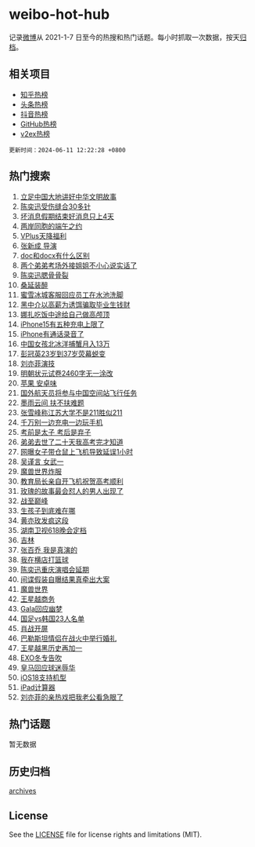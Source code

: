 # weibo-hot-hub

记录[微博](https://www.weibo.com)从 2021-1-7 日至今的热搜和热门话题。每小时抓取一次数据，按天[归档](archives)。

## 相关项目

- [知乎热榜](https://github.com/snaildev/zhihu-hot-hub)
- [头条热榜](https://github.com/snaildev/toutiao-hot-hub)
- [抖音热榜](https://github.com/snaildev/douyin-hot-hub)
- [GitHub热榜](https://github.com/snaildev/github-hot-hub)
- [v2ex热榜](https://github.com/snaildev/v2ex-hot-hub)


`更新时间：2024-06-11 12:22:28 +0800`

## 热门搜索

1. [立足中国大地讲好中华文明故事](https://m.weibo.cn/search?containerid=100103type%3D1%26t%3D10%26q%3D%23%E7%AB%8B%E8%B6%B3%E4%B8%AD%E5%9B%BD%E5%A4%A7%E5%9C%B0%E8%AE%B2%E5%A5%BD%E4%B8%AD%E5%8D%8E%E6%96%87%E6%98%8E%E6%95%85%E4%BA%8B%23&stream_entry_id=51&isnewpage=1&extparam=seat%3D1%26filter_type%3Drealtimehot%26cate%3D10103%26q%3D%2523%25E7%25AB%258B%25E8%25B6%25B3%25E4%25B8%25AD%25E5%259B%25BD%25E5%25A4%25A7%25E5%259C%25B0%25E8%25AE%25B2%25E5%25A5%25BD%25E4%25B8%25AD%25E5%258D%258E%25E6%2596%2587%25E6%2598%258E%25E6%2595%2585%25E4%25BA%258B%2523%26pos%3D0%26dgr%3D0%26stream_entry_id%3D51%26c_type%3D51%26display_time%3D1718079747%26pre_seqid%3D17180797471780740633)
1. [陈奕迅受伤缝合30多针](https://m.weibo.cn/search?containerid=100103type%3D1%26t%3D10%26q%3D%E9%99%88%E5%A5%95%E8%BF%85%E5%8F%97%E4%BC%A4%E7%BC%9D%E5%90%8830%E5%A4%9A%E9%92%88&stream_entry_id=31&isnewpage=1&extparam=seat%3D1%26flag%3D1%26filter_type%3Drealtimehot%26realpos%3D1%26lcate%3D5001%26c_type%3D31%26cate%3D5001%26q%3D%25E9%2599%2588%25E5%25A5%2595%25E8%25BF%2585%25E5%258F%2597%25E4%25BC%25A4%25E7%25BC%259D%25E5%2590%258830%25E5%25A4%259A%25E9%2592%2588%26pos%3D0%26band_rank%3D1%26stream_entry_id%3D31%26dgr%3D0%26display_time%3D1718079747%26pre_seqid%3D17180797471780740633)
1. [坏消息假期结束好消息只上4天](https://m.weibo.cn/search?containerid=100103type%3D1%26t%3D10%26q%3D%23%E5%9D%8F%E6%B6%88%E6%81%AF%E5%81%87%E6%9C%9F%E7%BB%93%E6%9D%9F%E5%A5%BD%E6%B6%88%E6%81%AF%E5%8F%AA%E4%B8%8A4%E5%A4%A9%23&stream_entry_id=31&isnewpage=1&extparam=seat%3D1%26flag%3D0%26filter_type%3Drealtimehot%26realpos%3D2%26lcate%3D5001%26c_type%3D31%26cate%3D5001%26q%3D%2523%25E5%259D%258F%25E6%25B6%2588%25E6%2581%25AF%25E5%2581%2587%25E6%259C%259F%25E7%25BB%2593%25E6%259D%259F%25E5%25A5%25BD%25E6%25B6%2588%25E6%2581%25AF%25E5%258F%25AA%25E4%25B8%258A4%25E5%25A4%25A9%2523%26pos%3D1%26band_rank%3D2%26stream_entry_id%3D31%26dgr%3D0%26display_time%3D1718079747%26pre_seqid%3D17180797471780740633)
1. [两岸同胞的端午之约](https://m.weibo.cn/search?containerid=100103type%3D1%26t%3D10%26q%3D%23%E4%B8%A4%E5%B2%B8%E5%90%8C%E8%83%9E%E7%9A%84%E7%AB%AF%E5%8D%88%E4%B9%8B%E7%BA%A6%23&stream_entry_id=31&isnewpage=1&extparam=seat%3D1%26flag%3D32768%26filter_type%3Drealtimehot%26realpos%3D3%26lcate%3D5001%26c_type%3D31%26cate%3D5001%26q%3D%2523%25E4%25B8%25A4%25E5%25B2%25B8%25E5%2590%258C%25E8%2583%259E%25E7%259A%2584%25E7%25AB%25AF%25E5%258D%2588%25E4%25B9%258B%25E7%25BA%25A6%2523%26pos%3D2%26band_rank%3D3%26stream_entry_id%3D31%26dgr%3D0%26display_time%3D1718079747%26pre_seqid%3D17180797471780740633)
1. [VPlus天降福利](https://m.weibo.cn/search?containerid=100103type%3D1%26t%3D10%26q%3D%23VPlus%E5%A4%A9%E9%99%8D%E7%A6%8F%E5%88%A9%23&stream_entry_id=31&isnewpage=1&extparam=seat%3D1%26filter_type%3Drealtimehot%26adid%3D241062%26lcate%3D5001%26is_ad_pos%3D1%26c_type%3D31%26cate%3D5001%26q%3D%2523VPlus%25E5%25A4%25A9%25E9%2599%258D%25E7%25A6%258F%25E5%2588%25A9%2523%26pos%3D3%26band_rank%3D4%26stream_entry_id%3D31%26dgr%3D0%26display_time%3D1718079747%26pre_seqid%3D17180797471780740633)
1. [张新成 导演](https://m.weibo.cn/search?containerid=100103type%3D1%26t%3D10%26q%3D%E5%BC%A0%E6%96%B0%E6%88%90+%E5%AF%BC%E6%BC%94&stream_entry_id=31&isnewpage=1&extparam=seat%3D1%26flag%3D1%26filter_type%3Drealtimehot%26realpos%3D4%26lcate%3D5001%26c_type%3D31%26cate%3D5001%26q%3D%25E5%25BC%25A0%25E6%2596%25B0%25E6%2588%2590%2520%25E5%25AF%25BC%25E6%25BC%2594%26pos%3D4%26band_rank%3D4%26stream_entry_id%3D31%26dgr%3D0%26display_time%3D1718079747%26pre_seqid%3D17180797471780740633)
1. [doc和docx有什么区别](https://m.weibo.cn/search?containerid=100103type%3D1%26t%3D10%26q%3Ddoc%E5%92%8Cdocx%E6%9C%89%E4%BB%80%E4%B9%88%E5%8C%BA%E5%88%AB&stream_entry_id=31&isnewpage=1&extparam=seat%3D1%26flag%3D2%26filter_type%3Drealtimehot%26realpos%3D5%26lcate%3D5001%26c_type%3D31%26cate%3D5001%26q%3Ddoc%25E5%2592%258Cdocx%25E6%259C%2589%25E4%25BB%2580%25E4%25B9%2588%25E5%258C%25BA%25E5%2588%25AB%26pos%3D5%26band_rank%3D5%26stream_entry_id%3D31%26dgr%3D0%26display_time%3D1718079747%26pre_seqid%3D17180797471780740633)
1. [两个弟弟考场外接姐姐不小心说实话了](https://m.weibo.cn/search?containerid=100103type%3D1%26t%3D10%26q%3D%23%E4%B8%A4%E4%B8%AA%E5%BC%9F%E5%BC%9F%E8%80%83%E5%9C%BA%E5%A4%96%E6%8E%A5%E5%A7%90%E5%A7%90%E4%B8%8D%E5%B0%8F%E5%BF%83%E8%AF%B4%E5%AE%9E%E8%AF%9D%E4%BA%86%23&stream_entry_id=31&isnewpage=1&extparam=seat%3D1%26flag%3D32768%26filter_type%3Drealtimehot%26realpos%3D6%26lcate%3D5001%26c_type%3D31%26cate%3D5001%26q%3D%2523%25E4%25B8%25A4%25E4%25B8%25AA%25E5%25BC%259F%25E5%25BC%259F%25E8%2580%2583%25E5%259C%25BA%25E5%25A4%2596%25E6%258E%25A5%25E5%25A7%2590%25E5%25A7%2590%25E4%25B8%258D%25E5%25B0%258F%25E5%25BF%2583%25E8%25AF%25B4%25E5%25AE%259E%25E8%25AF%259D%25E4%25BA%2586%2523%26pos%3D6%26band_rank%3D6%26stream_entry_id%3D31%26dgr%3D0%26display_time%3D1718079747%26pre_seqid%3D17180797471780740633)
1. [陈奕迅腮骨骨裂](https://m.weibo.cn/search?containerid=100103type%3D1%26t%3D10%26q%3D%23%E9%99%88%E5%A5%95%E8%BF%85%E8%85%AE%E9%AA%A8%E9%AA%A8%E8%A3%82%23&stream_entry_id=31&isnewpage=1&extparam=seat%3D1%26flag%3D1%26filter_type%3Drealtimehot%26realpos%3D7%26lcate%3D5001%26c_type%3D31%26cate%3D5001%26q%3D%2523%25E9%2599%2588%25E5%25A5%2595%25E8%25BF%2585%25E8%2585%25AE%25E9%25AA%25A8%25E9%25AA%25A8%25E8%25A3%2582%2523%26pos%3D7%26band_rank%3D7%26stream_entry_id%3D31%26dgr%3D0%26display_time%3D1718079747%26pre_seqid%3D17180797471780740633)
1. [桑延装醉](https://m.weibo.cn/search?containerid=100103type%3D1%26t%3D10%26q%3D%E6%A1%91%E5%BB%B6%E8%A3%85%E9%86%89&stream_entry_id=31&isnewpage=1&extparam=seat%3D1%26flag%3D1%26filter_type%3Drealtimehot%26realpos%3D8%26lcate%3D5001%26c_type%3D31%26cate%3D5001%26q%3D%25E6%25A1%2591%25E5%25BB%25B6%25E8%25A3%2585%25E9%2586%2589%26pos%3D8%26band_rank%3D8%26stream_entry_id%3D31%26dgr%3D0%26display_time%3D1718079747%26pre_seqid%3D17180797471780740633)
1. [蜜雪冰城客服回应员工在水池洗脚](https://m.weibo.cn/search?containerid=100103type%3D1%26t%3D10%26q%3D%23%E8%9C%9C%E9%9B%AA%E5%86%B0%E5%9F%8E%E5%AE%A2%E6%9C%8D%E5%9B%9E%E5%BA%94%E5%91%98%E5%B7%A5%E5%9C%A8%E6%B0%B4%E6%B1%A0%E6%B4%97%E8%84%9A%23&stream_entry_id=31&isnewpage=1&extparam=seat%3D1%26flag%3D0%26filter_type%3Drealtimehot%26realpos%3D9%26lcate%3D5001%26c_type%3D31%26cate%3D5001%26q%3D%2523%25E8%259C%259C%25E9%259B%25AA%25E5%2586%25B0%25E5%259F%258E%25E5%25AE%25A2%25E6%259C%258D%25E5%259B%259E%25E5%25BA%2594%25E5%2591%2598%25E5%25B7%25A5%25E5%259C%25A8%25E6%25B0%25B4%25E6%25B1%25A0%25E6%25B4%2597%25E8%2584%259A%2523%26pos%3D9%26band_rank%3D9%26stream_entry_id%3D31%26dgr%3D0%26display_time%3D1718079747%26pre_seqid%3D17180797471780740633)
1. [黑中介以高薪为诱饵骗取毕业生钱财](https://m.weibo.cn/search?containerid=100103type%3D1%26t%3D10%26q%3D%23%E9%BB%91%E4%B8%AD%E4%BB%8B%E4%BB%A5%E9%AB%98%E8%96%AA%E4%B8%BA%E8%AF%B1%E9%A5%B5%E9%AA%97%E5%8F%96%E6%AF%95%E4%B8%9A%E7%94%9F%E9%92%B1%E8%B4%A2%23&stream_entry_id=31&isnewpage=1&extparam=seat%3D1%26flag%3D1%26filter_type%3Drealtimehot%26realpos%3D10%26lcate%3D5001%26c_type%3D31%26cate%3D5001%26q%3D%2523%25E9%25BB%2591%25E4%25B8%25AD%25E4%25BB%258B%25E4%25BB%25A5%25E9%25AB%2598%25E8%2596%25AA%25E4%25B8%25BA%25E8%25AF%25B1%25E9%25A5%25B5%25E9%25AA%2597%25E5%258F%2596%25E6%25AF%2595%25E4%25B8%259A%25E7%2594%259F%25E9%2592%25B1%25E8%25B4%25A2%2523%26pos%3D10%26band_rank%3D10%26stream_entry_id%3D31%26dgr%3D0%26display_time%3D1718079747%26pre_seqid%3D17180797471780740633)
1. [娜扎吃饭中途给自己做高颅顶](https://m.weibo.cn/search?containerid=100103type%3D1%26t%3D10%26q%3D%E5%A8%9C%E6%89%8E%E5%90%83%E9%A5%AD%E4%B8%AD%E9%80%94%E7%BB%99%E8%87%AA%E5%B7%B1%E5%81%9A%E9%AB%98%E9%A2%85%E9%A1%B6&stream_entry_id=31&isnewpage=1&extparam=seat%3D1%26flag%3D0%26filter_type%3Drealtimehot%26realpos%3D11%26lcate%3D5001%26c_type%3D31%26cate%3D5001%26q%3D%25E5%25A8%259C%25E6%2589%258E%25E5%2590%2583%25E9%25A5%25AD%25E4%25B8%25AD%25E9%2580%2594%25E7%25BB%2599%25E8%2587%25AA%25E5%25B7%25B1%25E5%2581%259A%25E9%25AB%2598%25E9%25A2%2585%25E9%25A1%25B6%26pos%3D11%26band_rank%3D11%26stream_entry_id%3D31%26dgr%3D0%26display_time%3D1718079747%26pre_seqid%3D17180797471780740633)
1. [iPhone15有五种充电上限了](https://m.weibo.cn/search?containerid=100103type%3D1%26t%3D10%26q%3D%23iPhone15%E6%9C%89%E4%BA%94%E7%A7%8D%E5%85%85%E7%94%B5%E4%B8%8A%E9%99%90%E4%BA%86%23&stream_entry_id=31&isnewpage=1&extparam=seat%3D1%26flag%3D0%26filter_type%3Drealtimehot%26realpos%3D12%26lcate%3D5001%26c_type%3D31%26cate%3D5001%26q%3D%2523iPhone15%25E6%259C%2589%25E4%25BA%2594%25E7%25A7%258D%25E5%2585%2585%25E7%2594%25B5%25E4%25B8%258A%25E9%2599%2590%25E4%25BA%2586%2523%26pos%3D12%26band_rank%3D12%26stream_entry_id%3D31%26dgr%3D0%26display_time%3D1718079747%26pre_seqid%3D17180797471780740633)
1. [iPhone有通话录音了](https://m.weibo.cn/search?containerid=100103type%3D1%26t%3D10%26q%3D%23iPhone%E6%9C%89%E9%80%9A%E8%AF%9D%E5%BD%95%E9%9F%B3%E4%BA%86%23&stream_entry_id=31&isnewpage=1&extparam=seat%3D1%26flag%3D0%26filter_type%3Drealtimehot%26realpos%3D13%26lcate%3D5001%26c_type%3D31%26cate%3D5001%26q%3D%2523iPhone%25E6%259C%2589%25E9%2580%259A%25E8%25AF%259D%25E5%25BD%2595%25E9%259F%25B3%25E4%25BA%2586%2523%26pos%3D13%26band_rank%3D13%26stream_entry_id%3D31%26dgr%3D0%26display_time%3D1718079747%26pre_seqid%3D17180797471780740633)
1. [中国女孩北冰洋捕蟹月入13万](https://m.weibo.cn/search?containerid=100103type%3D1%26t%3D10%26q%3D%23%E4%B8%AD%E5%9B%BD%E5%A5%B3%E5%AD%A9%E5%8C%97%E5%86%B0%E6%B4%8B%E6%8D%95%E8%9F%B9%E6%9C%88%E5%85%A513%E4%B8%87%23&stream_entry_id=31&isnewpage=1&extparam=seat%3D1%26flag%3D1%26filter_type%3Drealtimehot%26realpos%3D14%26lcate%3D5001%26c_type%3D31%26cate%3D5001%26q%3D%2523%25E4%25B8%25AD%25E5%259B%25BD%25E5%25A5%25B3%25E5%25AD%25A9%25E5%258C%2597%25E5%2586%25B0%25E6%25B4%258B%25E6%258D%2595%25E8%259F%25B9%25E6%259C%2588%25E5%2585%25A513%25E4%25B8%2587%2523%26pos%3D14%26band_rank%3D14%26stream_entry_id%3D31%26dgr%3D0%26display_time%3D1718079747%26pre_seqid%3D17180797471780740633)
1. [彭冠英23岁到37岁荧幕蜕变](https://m.weibo.cn/search?containerid=100103type%3D1%26t%3D10%26q%3D%23%E5%BD%AD%E5%86%A0%E8%8B%B123%E5%B2%81%E5%88%B037%E5%B2%81%E8%8D%A7%E5%B9%95%E8%9C%95%E5%8F%98%23&stream_entry_id=31&isnewpage=1&extparam=seat%3D1%26flag%3D1%26filter_type%3Drealtimehot%26realpos%3D15%26lcate%3D5001%26c_type%3D31%26cate%3D5001%26q%3D%2523%25E5%25BD%25AD%25E5%2586%25A0%25E8%258B%25B123%25E5%25B2%2581%25E5%2588%25B037%25E5%25B2%2581%25E8%258D%25A7%25E5%25B9%2595%25E8%259C%2595%25E5%258F%2598%2523%26pos%3D15%26band_rank%3D15%26stream_entry_id%3D31%26dgr%3D0%26display_time%3D1718079747%26pre_seqid%3D17180797471780740633)
1. [刘亦菲演技](https://m.weibo.cn/search?containerid=100103type%3D1%26t%3D10%26q%3D%E5%88%98%E4%BA%A6%E8%8F%B2%E6%BC%94%E6%8A%80&stream_entry_id=31&isnewpage=1&extparam=seat%3D1%26flag%3D0%26filter_type%3Drealtimehot%26realpos%3D16%26lcate%3D5001%26c_type%3D31%26cate%3D5001%26q%3D%25E5%2588%2598%25E4%25BA%25A6%25E8%258F%25B2%25E6%25BC%2594%25E6%258A%2580%26pos%3D16%26band_rank%3D16%26stream_entry_id%3D31%26dgr%3D0%26display_time%3D1718079747%26pre_seqid%3D17180797471780740633)
1. [明朝状元试卷2460字无一涂改](https://m.weibo.cn/search?containerid=100103type%3D1%26t%3D10%26q%3D%23%E6%98%8E%E6%9C%9D%E7%8A%B6%E5%85%83%E8%AF%95%E5%8D%B72460%E5%AD%97%E6%97%A0%E4%B8%80%E6%B6%82%E6%94%B9%23&stream_entry_id=31&isnewpage=1&extparam=seat%3D1%26flag%3D0%26filter_type%3Drealtimehot%26realpos%3D17%26lcate%3D5001%26c_type%3D31%26cate%3D5001%26q%3D%2523%25E6%2598%258E%25E6%259C%259D%25E7%258A%25B6%25E5%2585%2583%25E8%25AF%2595%25E5%258D%25B72460%25E5%25AD%2597%25E6%2597%25A0%25E4%25B8%2580%25E6%25B6%2582%25E6%2594%25B9%2523%26pos%3D17%26band_rank%3D17%26stream_entry_id%3D31%26dgr%3D0%26display_time%3D1718079747%26pre_seqid%3D17180797471780740633)
1. [苹果 安卓味](https://m.weibo.cn/search?containerid=100103type%3D1%26t%3D10%26q%3D%E8%8B%B9%E6%9E%9C+%E5%AE%89%E5%8D%93%E5%91%B3&stream_entry_id=31&isnewpage=1&extparam=seat%3D1%26flag%3D1%26filter_type%3Drealtimehot%26realpos%3D18%26lcate%3D5001%26c_type%3D31%26cate%3D5001%26q%3D%25E8%258B%25B9%25E6%259E%259C%2520%25E5%25AE%2589%25E5%258D%2593%25E5%2591%25B3%26pos%3D18%26band_rank%3D18%26stream_entry_id%3D31%26dgr%3D0%26display_time%3D1718079747%26pre_seqid%3D17180797471780740633)
1. [国外航天员将参与中国空间站飞行任务](https://m.weibo.cn/search?containerid=100103type%3D1%26t%3D10%26q%3D%23%E5%9B%BD%E5%A4%96%E8%88%AA%E5%A4%A9%E5%91%98%E5%B0%86%E5%8F%82%E4%B8%8E%E4%B8%AD%E5%9B%BD%E7%A9%BA%E9%97%B4%E7%AB%99%E9%A3%9E%E8%A1%8C%E4%BB%BB%E5%8A%A1%23&stream_entry_id=31&isnewpage=1&extparam=seat%3D1%26flag%3D0%26filter_type%3Drealtimehot%26realpos%3D19%26lcate%3D5001%26c_type%3D31%26cate%3D5001%26q%3D%2523%25E5%259B%25BD%25E5%25A4%2596%25E8%2588%25AA%25E5%25A4%25A9%25E5%2591%2598%25E5%25B0%2586%25E5%258F%2582%25E4%25B8%258E%25E4%25B8%25AD%25E5%259B%25BD%25E7%25A9%25BA%25E9%2597%25B4%25E7%25AB%2599%25E9%25A3%259E%25E8%25A1%258C%25E4%25BB%25BB%25E5%258A%25A1%2523%26pos%3D19%26band_rank%3D19%26stream_entry_id%3D31%26dgr%3D0%26display_time%3D1718079747%26pre_seqid%3D17180797471780740633)
1. [墨雨云间 扶不扶难题](https://m.weibo.cn/search?containerid=100103type%3D1%26t%3D10%26q%3D%E5%A2%A8%E9%9B%A8%E4%BA%91%E9%97%B4+%E6%89%B6%E4%B8%8D%E6%89%B6%E9%9A%BE%E9%A2%98&stream_entry_id=31&isnewpage=1&extparam=seat%3D1%26flag%3D1%26filter_type%3Drealtimehot%26realpos%3D20%26lcate%3D5001%26c_type%3D31%26cate%3D5001%26q%3D%25E5%25A2%25A8%25E9%259B%25A8%25E4%25BA%2591%25E9%2597%25B4%2520%25E6%2589%25B6%25E4%25B8%258D%25E6%2589%25B6%25E9%259A%25BE%25E9%25A2%2598%26pos%3D20%26band_rank%3D20%26stream_entry_id%3D31%26dgr%3D0%26display_time%3D1718079747%26pre_seqid%3D17180797471780740633)
1. [张雪峰称江苏大学不是211胜似211](https://m.weibo.cn/search?containerid=100103type%3D1%26t%3D10%26q%3D%23%E5%BC%A0%E9%9B%AA%E5%B3%B0%E7%A7%B0%E6%B1%9F%E8%8B%8F%E5%A4%A7%E5%AD%A6%E4%B8%8D%E6%98%AF211%E8%83%9C%E4%BC%BC211%23&stream_entry_id=31&isnewpage=1&extparam=seat%3D1%26flag%3D2%26filter_type%3Drealtimehot%26realpos%3D21%26lcate%3D5001%26c_type%3D31%26cate%3D5001%26q%3D%2523%25E5%25BC%25A0%25E9%259B%25AA%25E5%25B3%25B0%25E7%25A7%25B0%25E6%25B1%259F%25E8%258B%258F%25E5%25A4%25A7%25E5%25AD%25A6%25E4%25B8%258D%25E6%2598%25AF211%25E8%2583%259C%25E4%25BC%25BC211%2523%26pos%3D21%26band_rank%3D21%26stream_entry_id%3D31%26dgr%3D0%26display_time%3D1718079747%26pre_seqid%3D17180797471780740633)
1. [千万别一边充电一边玩手机](https://m.weibo.cn/search?containerid=100103type%3D1%26t%3D10%26q%3D%23%E5%8D%83%E4%B8%87%E5%88%AB%E4%B8%80%E8%BE%B9%E5%85%85%E7%94%B5%E4%B8%80%E8%BE%B9%E7%8E%A9%E6%89%8B%E6%9C%BA%23&stream_entry_id=31&isnewpage=1&extparam=seat%3D1%26flag%3D2%26filter_type%3Drealtimehot%26realpos%3D22%26lcate%3D5001%26c_type%3D31%26cate%3D5001%26q%3D%2523%25E5%258D%2583%25E4%25B8%2587%25E5%2588%25AB%25E4%25B8%2580%25E8%25BE%25B9%25E5%2585%2585%25E7%2594%25B5%25E4%25B8%2580%25E8%25BE%25B9%25E7%258E%25A9%25E6%2589%258B%25E6%259C%25BA%2523%26pos%3D22%26band_rank%3D22%26stream_entry_id%3D31%26dgr%3D0%26display_time%3D1718079747%26pre_seqid%3D17180797471780740633)
1. [考前是太子 考后是弃子](https://m.weibo.cn/search?containerid=100103type%3D1%26t%3D10%26q%3D%E8%80%83%E5%89%8D%E6%98%AF%E5%A4%AA%E5%AD%90+%E8%80%83%E5%90%8E%E6%98%AF%E5%BC%83%E5%AD%90&stream_entry_id=31&isnewpage=1&extparam=seat%3D1%26flag%3D1%26filter_type%3Drealtimehot%26realpos%3D23%26lcate%3D5001%26c_type%3D31%26cate%3D5001%26q%3D%25E8%2580%2583%25E5%2589%258D%25E6%2598%25AF%25E5%25A4%25AA%25E5%25AD%2590%2520%25E8%2580%2583%25E5%2590%258E%25E6%2598%25AF%25E5%25BC%2583%25E5%25AD%2590%26pos%3D23%26band_rank%3D23%26stream_entry_id%3D31%26dgr%3D0%26display_time%3D1718079747%26pre_seqid%3D17180797471780740633)
1. [弟弟去世了二十天我高考完才知道](https://m.weibo.cn/search?containerid=100103type%3D1%26t%3D10%26q%3D%23%E5%BC%9F%E5%BC%9F%E5%8E%BB%E4%B8%96%E4%BA%86%E4%BA%8C%E5%8D%81%E5%A4%A9%E6%88%91%E9%AB%98%E8%80%83%E5%AE%8C%E6%89%8D%E7%9F%A5%E9%81%93%23&stream_entry_id=31&isnewpage=1&extparam=seat%3D1%26flag%3D2%26filter_type%3Drealtimehot%26realpos%3D24%26lcate%3D5001%26c_type%3D31%26cate%3D5001%26q%3D%2523%25E5%25BC%259F%25E5%25BC%259F%25E5%258E%25BB%25E4%25B8%2596%25E4%25BA%2586%25E4%25BA%258C%25E5%258D%2581%25E5%25A4%25A9%25E6%2588%2591%25E9%25AB%2598%25E8%2580%2583%25E5%25AE%258C%25E6%2589%258D%25E7%259F%25A5%25E9%2581%2593%2523%26pos%3D24%26band_rank%3D24%26stream_entry_id%3D31%26dgr%3D0%26display_time%3D1718079747%26pre_seqid%3D17180797471780740633)
1. [网曝女子带仓鼠上飞机导致延误1小时](https://m.weibo.cn/search?containerid=100103type%3D1%26t%3D10%26q%3D%23%E7%BD%91%E6%9B%9D%E5%A5%B3%E5%AD%90%E5%B8%A6%E4%BB%93%E9%BC%A0%E4%B8%8A%E9%A3%9E%E6%9C%BA%E5%AF%BC%E8%87%B4%E5%BB%B6%E8%AF%AF1%E5%B0%8F%E6%97%B6%23&stream_entry_id=31&isnewpage=1&extparam=seat%3D1%26flag%3D1%26filter_type%3Drealtimehot%26realpos%3D25%26lcate%3D5001%26c_type%3D31%26cate%3D5001%26q%3D%2523%25E7%25BD%2591%25E6%259B%259D%25E5%25A5%25B3%25E5%25AD%2590%25E5%25B8%25A6%25E4%25BB%2593%25E9%25BC%25A0%25E4%25B8%258A%25E9%25A3%259E%25E6%259C%25BA%25E5%25AF%25BC%25E8%2587%25B4%25E5%25BB%25B6%25E8%25AF%25AF1%25E5%25B0%258F%25E6%2597%25B6%2523%26pos%3D25%26band_rank%3D25%26stream_entry_id%3D31%26dgr%3D0%26display_time%3D1718079747%26pre_seqid%3D17180797471780740633)
1. [吴谨言 女武一](https://m.weibo.cn/search?containerid=100103type%3D1%26t%3D10%26q%3D%E5%90%B4%E8%B0%A8%E8%A8%80+%E5%A5%B3%E6%AD%A6%E4%B8%80&stream_entry_id=31&isnewpage=1&extparam=seat%3D1%26flag%3D0%26filter_type%3Drealtimehot%26realpos%3D26%26lcate%3D5001%26c_type%3D31%26cate%3D5001%26q%3D%25E5%2590%25B4%25E8%25B0%25A8%25E8%25A8%2580%2520%25E5%25A5%25B3%25E6%25AD%25A6%25E4%25B8%2580%26pos%3D26%26band_rank%3D26%26stream_entry_id%3D31%26dgr%3D0%26display_time%3D1718079747%26pre_seqid%3D17180797471780740633)
1. [魔兽世界炸服](https://m.weibo.cn/search?containerid=100103type%3D1%26t%3D10%26q%3D%23%E9%AD%94%E5%85%BD%E4%B8%96%E7%95%8C%E7%82%B8%E6%9C%8D%23&stream_entry_id=31&isnewpage=1&extparam=seat%3D1%26flag%3D1%26filter_type%3Drealtimehot%26realpos%3D27%26lcate%3D5001%26c_type%3D31%26cate%3D5001%26q%3D%2523%25E9%25AD%2594%25E5%2585%25BD%25E4%25B8%2596%25E7%2595%258C%25E7%2582%25B8%25E6%259C%258D%2523%26pos%3D27%26band_rank%3D27%26stream_entry_id%3D31%26dgr%3D0%26display_time%3D1718079747%26pre_seqid%3D17180797471780740633)
1. [教育局长亲自开飞机祝贺高考顺利](https://m.weibo.cn/search?containerid=100103type%3D1%26t%3D10%26q%3D%23%E6%95%99%E8%82%B2%E5%B1%80%E9%95%BF%E4%BA%B2%E8%87%AA%E5%BC%80%E9%A3%9E%E6%9C%BA%E7%A5%9D%E8%B4%BA%E9%AB%98%E8%80%83%E9%A1%BA%E5%88%A9%23&stream_entry_id=31&isnewpage=1&extparam=seat%3D1%26flag%3D1%26filter_type%3Drealtimehot%26realpos%3D28%26lcate%3D5001%26c_type%3D31%26cate%3D5001%26q%3D%2523%25E6%2595%2599%25E8%2582%25B2%25E5%25B1%2580%25E9%2595%25BF%25E4%25BA%25B2%25E8%2587%25AA%25E5%25BC%2580%25E9%25A3%259E%25E6%259C%25BA%25E7%25A5%259D%25E8%25B4%25BA%25E9%25AB%2598%25E8%2580%2583%25E9%25A1%25BA%25E5%2588%25A9%2523%26pos%3D28%26band_rank%3D28%26stream_entry_id%3D31%26dgr%3D0%26display_time%3D1718079747%26pre_seqid%3D17180797471780740633)
1. [玫瑰的故事最会怼人的男人出现了](https://m.weibo.cn/search?containerid=100103type%3D1%26t%3D10%26q%3D%23%E7%8E%AB%E7%91%B0%E7%9A%84%E6%95%85%E4%BA%8B%E6%9C%80%E4%BC%9A%E6%80%BC%E4%BA%BA%E7%9A%84%E7%94%B7%E4%BA%BA%E5%87%BA%E7%8E%B0%E4%BA%86%23&stream_entry_id=31&isnewpage=1&extparam=seat%3D1%26flag%3D0%26filter_type%3Drealtimehot%26realpos%3D29%26lcate%3D5001%26c_type%3D31%26cate%3D5001%26q%3D%2523%25E7%258E%25AB%25E7%2591%25B0%25E7%259A%2584%25E6%2595%2585%25E4%25BA%258B%25E6%259C%2580%25E4%25BC%259A%25E6%2580%25BC%25E4%25BA%25BA%25E7%259A%2584%25E7%2594%25B7%25E4%25BA%25BA%25E5%2587%25BA%25E7%258E%25B0%25E4%25BA%2586%2523%26pos%3D29%26band_rank%3D29%26stream_entry_id%3D31%26dgr%3D0%26display_time%3D1718079747%26pre_seqid%3D17180797471780740633)
1. [战至巅峰](https://m.weibo.cn/search?containerid=100103type%3D1%26t%3D10%26q%3D%E6%88%98%E8%87%B3%E5%B7%85%E5%B3%B0&stream_entry_id=31&isnewpage=1&extparam=seat%3D1%26flag%3D1%26filter_type%3Drealtimehot%26realpos%3D30%26lcate%3D5001%26c_type%3D31%26cate%3D5001%26q%3D%25E6%2588%2598%25E8%2587%25B3%25E5%25B7%2585%25E5%25B3%25B0%26pos%3D30%26band_rank%3D30%26stream_entry_id%3D31%26dgr%3D0%26display_time%3D1718079747%26pre_seqid%3D17180797471780740633)
1. [生孩子到底难在哪](https://m.weibo.cn/search?containerid=100103type%3D1%26t%3D10%26q%3D%E7%94%9F%E5%AD%A9%E5%AD%90%E5%88%B0%E5%BA%95%E9%9A%BE%E5%9C%A8%E5%93%AA&stream_entry_id=31&isnewpage=1&extparam=seat%3D1%26flag%3D1%26filter_type%3Drealtimehot%26realpos%3D31%26lcate%3D5001%26c_type%3D31%26cate%3D5001%26q%3D%25E7%2594%259F%25E5%25AD%25A9%25E5%25AD%2590%25E5%2588%25B0%25E5%25BA%2595%25E9%259A%25BE%25E5%259C%25A8%25E5%2593%25AA%26pos%3D31%26band_rank%3D31%26stream_entry_id%3D31%26dgr%3D0%26display_time%3D1718079747%26pre_seqid%3D17180797471780740633)
1. [黄亦玫发疯这段](https://m.weibo.cn/search?containerid=100103type%3D1%26t%3D10%26q%3D%23%E9%BB%84%E4%BA%A6%E7%8E%AB%E5%8F%91%E7%96%AF%E8%BF%99%E6%AE%B5%23&stream_entry_id=31&isnewpage=1&extparam=seat%3D1%26flag%3D1%26filter_type%3Drealtimehot%26realpos%3D32%26lcate%3D5001%26c_type%3D31%26cate%3D5001%26q%3D%2523%25E9%25BB%2584%25E4%25BA%25A6%25E7%258E%25AB%25E5%258F%2591%25E7%2596%25AF%25E8%25BF%2599%25E6%25AE%25B5%2523%26pos%3D32%26band_rank%3D32%26stream_entry_id%3D31%26dgr%3D0%26display_time%3D1718079747%26pre_seqid%3D17180797471780740633)
1. [湖南卫视618晚会定档](https://m.weibo.cn/search?containerid=100103type%3D1%26t%3D10%26q%3D%E6%B9%96%E5%8D%97%E5%8D%AB%E8%A7%86618%E6%99%9A%E4%BC%9A%E5%AE%9A%E6%A1%A3&stream_entry_id=31&isnewpage=1&extparam=seat%3D1%26flag%3D1%26filter_type%3Drealtimehot%26realpos%3D33%26lcate%3D5001%26c_type%3D31%26cate%3D5001%26q%3D%25E6%25B9%2596%25E5%258D%2597%25E5%258D%25AB%25E8%25A7%2586618%25E6%2599%259A%25E4%25BC%259A%25E5%25AE%259A%25E6%25A1%25A3%26pos%3D33%26band_rank%3D33%26stream_entry_id%3D31%26dgr%3D0%26display_time%3D1718079747%26pre_seqid%3D17180797471780740633)
1. [吉林](https://m.weibo.cn/search?containerid=100103type%3D1%26t%3D10%26q%3D%E5%90%89%E6%9E%97&stream_entry_id=31&isnewpage=1&extparam=seat%3D1%26flag%3D1%26filter_type%3Drealtimehot%26realpos%3D34%26lcate%3D5001%26c_type%3D31%26cate%3D5001%26q%3D%25E5%2590%2589%25E6%259E%2597%26pos%3D34%26band_rank%3D34%26stream_entry_id%3D31%26dgr%3D0%26display_time%3D1718079747%26pre_seqid%3D17180797471780740633)
1. [张百乔 我是真演的](https://m.weibo.cn/search?containerid=100103type%3D1%26t%3D10%26q%3D%E5%BC%A0%E7%99%BE%E4%B9%94+%E6%88%91%E6%98%AF%E7%9C%9F%E6%BC%94%E7%9A%84&stream_entry_id=31&isnewpage=1&extparam=seat%3D1%26flag%3D0%26filter_type%3Drealtimehot%26realpos%3D35%26lcate%3D5001%26c_type%3D31%26cate%3D5001%26q%3D%25E5%25BC%25A0%25E7%2599%25BE%25E4%25B9%2594%2520%25E6%2588%2591%25E6%2598%25AF%25E7%259C%259F%25E6%25BC%2594%25E7%259A%2584%26pos%3D35%26band_rank%3D35%26stream_entry_id%3D31%26dgr%3D0%26display_time%3D1718079747%26pre_seqid%3D17180797471780740633)
1. [我在横店打篮球](https://m.weibo.cn/search?containerid=100103type%3D1%26t%3D10%26q%3D%E6%88%91%E5%9C%A8%E6%A8%AA%E5%BA%97%E6%89%93%E7%AF%AE%E7%90%83&stream_entry_id=31&isnewpage=1&extparam=seat%3D1%26flag%3D1%26filter_type%3Drealtimehot%26realpos%3D36%26lcate%3D5001%26c_type%3D31%26cate%3D5001%26q%3D%25E6%2588%2591%25E5%259C%25A8%25E6%25A8%25AA%25E5%25BA%2597%25E6%2589%2593%25E7%25AF%25AE%25E7%2590%2583%26pos%3D36%26band_rank%3D36%26stream_entry_id%3D31%26dgr%3D0%26display_time%3D1718079747%26pre_seqid%3D17180797471780740633)
1. [陈奕迅重庆演唱会延期](https://m.weibo.cn/search?containerid=100103type%3D1%26t%3D10%26q%3D%23%E9%99%88%E5%A5%95%E8%BF%85%E9%87%8D%E5%BA%86%E6%BC%94%E5%94%B1%E4%BC%9A%E5%BB%B6%E6%9C%9F%23&stream_entry_id=31&isnewpage=1&extparam=seat%3D1%26flag%3D1%26filter_type%3Drealtimehot%26realpos%3D37%26lcate%3D5001%26c_type%3D31%26cate%3D5001%26q%3D%2523%25E9%2599%2588%25E5%25A5%2595%25E8%25BF%2585%25E9%2587%258D%25E5%25BA%2586%25E6%25BC%2594%25E5%2594%25B1%25E4%25BC%259A%25E5%25BB%25B6%25E6%259C%259F%2523%26pos%3D37%26band_rank%3D37%26stream_entry_id%3D31%26dgr%3D0%26display_time%3D1718079747%26pre_seqid%3D17180797471780740633)
1. [间谍假装自曝结果真牵出大案](https://m.weibo.cn/search?containerid=100103type%3D1%26t%3D10%26q%3D%23%E9%97%B4%E8%B0%8D%E5%81%87%E8%A3%85%E8%87%AA%E6%9B%9D%E7%BB%93%E6%9E%9C%E7%9C%9F%E7%89%B5%E5%87%BA%E5%A4%A7%E6%A1%88%23&stream_entry_id=31&isnewpage=1&extparam=seat%3D1%26flag%3D0%26filter_type%3Drealtimehot%26realpos%3D38%26lcate%3D5001%26c_type%3D31%26cate%3D5001%26q%3D%2523%25E9%2597%25B4%25E8%25B0%258D%25E5%2581%2587%25E8%25A3%2585%25E8%2587%25AA%25E6%259B%259D%25E7%25BB%2593%25E6%259E%259C%25E7%259C%259F%25E7%2589%25B5%25E5%2587%25BA%25E5%25A4%25A7%25E6%25A1%2588%2523%26pos%3D38%26band_rank%3D38%26stream_entry_id%3D31%26dgr%3D0%26display_time%3D1718079747%26pre_seqid%3D17180797471780740633)
1. [魔兽世界](https://m.weibo.cn/search?containerid=100103type%3D1%26t%3D10%26q%3D%E9%AD%94%E5%85%BD%E4%B8%96%E7%95%8C&stream_entry_id=31&isnewpage=1&extparam=seat%3D1%26flag%3D1%26filter_type%3Drealtimehot%26realpos%3D39%26lcate%3D5001%26c_type%3D31%26cate%3D5001%26q%3D%25E9%25AD%2594%25E5%2585%25BD%25E4%25B8%2596%25E7%2595%258C%26pos%3D39%26band_rank%3D39%26stream_entry_id%3D31%26dgr%3D0%26display_time%3D1718079747%26pre_seqid%3D17180797471780740633)
1. [王星越商务](https://m.weibo.cn/search?containerid=100103type%3D1%26t%3D10%26q%3D%E7%8E%8B%E6%98%9F%E8%B6%8A%E5%95%86%E5%8A%A1&stream_entry_id=31&isnewpage=1&extparam=seat%3D1%26flag%3D1%26filter_type%3Drealtimehot%26realpos%3D40%26lcate%3D5001%26c_type%3D31%26cate%3D5001%26q%3D%25E7%258E%258B%25E6%2598%259F%25E8%25B6%258A%25E5%2595%2586%25E5%258A%25A1%26pos%3D40%26band_rank%3D40%26stream_entry_id%3D31%26dgr%3D0%26display_time%3D1718079747%26pre_seqid%3D17180797471780740633)
1. [Gala回应幽梦](https://m.weibo.cn/search?containerid=100103type%3D1%26t%3D10%26q%3D%23Gala%E5%9B%9E%E5%BA%94%E5%B9%BD%E6%A2%A6%23&stream_entry_id=31&isnewpage=1&extparam=seat%3D1%26flag%3D1%26filter_type%3Drealtimehot%26realpos%3D41%26lcate%3D5001%26c_type%3D31%26cate%3D5001%26q%3D%2523Gala%25E5%259B%259E%25E5%25BA%2594%25E5%25B9%25BD%25E6%25A2%25A6%2523%26pos%3D41%26band_rank%3D41%26stream_entry_id%3D31%26dgr%3D0%26display_time%3D1718079747%26pre_seqid%3D17180797471780740633)
1. [国足vs韩国23人名单](https://m.weibo.cn/search?containerid=100103type%3D1%26t%3D10%26q%3D%23%E5%9B%BD%E8%B6%B3vs%E9%9F%A9%E5%9B%BD23%E4%BA%BA%E5%90%8D%E5%8D%95%23&stream_entry_id=31&isnewpage=1&extparam=seat%3D1%26flag%3D1%26filter_type%3Drealtimehot%26realpos%3D42%26lcate%3D5001%26c_type%3D31%26cate%3D5001%26q%3D%2523%25E5%259B%25BD%25E8%25B6%25B3vs%25E9%259F%25A9%25E5%259B%25BD23%25E4%25BA%25BA%25E5%2590%258D%25E5%258D%2595%2523%26pos%3D42%26band_rank%3D42%26stream_entry_id%3D31%26dgr%3D0%26display_time%3D1718079747%26pre_seqid%3D17180797471780740633)
1. [肖战开屏](https://m.weibo.cn/search?containerid=100103type%3D1%26t%3D10%26q%3D%E8%82%96%E6%88%98%E5%BC%80%E5%B1%8F&stream_entry_id=31&isnewpage=1&extparam=seat%3D1%26flag%3D0%26filter_type%3Drealtimehot%26realpos%3D43%26lcate%3D5001%26c_type%3D31%26cate%3D5001%26q%3D%25E8%2582%2596%25E6%2588%2598%25E5%25BC%2580%25E5%25B1%258F%26pos%3D43%26band_rank%3D43%26stream_entry_id%3D31%26dgr%3D0%26display_time%3D1718079747%26pre_seqid%3D17180797471780740633)
1. [巴勒斯坦情侣在战火中举行婚礼](https://m.weibo.cn/search?containerid=100103type%3D1%26t%3D10%26q%3D%23%E5%B7%B4%E5%8B%92%E6%96%AF%E5%9D%A6%E6%83%85%E4%BE%A3%E5%9C%A8%E6%88%98%E7%81%AB%E4%B8%AD%E4%B8%BE%E8%A1%8C%E5%A9%9A%E7%A4%BC%23&stream_entry_id=31&isnewpage=1&extparam=seat%3D1%26flag%3D0%26filter_type%3Drealtimehot%26realpos%3D44%26lcate%3D5001%26c_type%3D31%26cate%3D5001%26q%3D%2523%25E5%25B7%25B4%25E5%258B%2592%25E6%2596%25AF%25E5%259D%25A6%25E6%2583%2585%25E4%25BE%25A3%25E5%259C%25A8%25E6%2588%2598%25E7%2581%25AB%25E4%25B8%25AD%25E4%25B8%25BE%25E8%25A1%258C%25E5%25A9%259A%25E7%25A4%25BC%2523%26pos%3D44%26band_rank%3D44%26stream_entry_id%3D31%26dgr%3D0%26display_time%3D1718079747%26pre_seqid%3D17180797471780740633)
1. [王星越黑历史再加一](https://m.weibo.cn/search?containerid=100103type%3D1%26t%3D10%26q%3D%23%E7%8E%8B%E6%98%9F%E8%B6%8A%E9%BB%91%E5%8E%86%E5%8F%B2%E5%86%8D%E5%8A%A0%E4%B8%80%23&stream_entry_id=31&isnewpage=1&extparam=seat%3D1%26flag%3D1%26filter_type%3Drealtimehot%26realpos%3D45%26lcate%3D5001%26c_type%3D31%26cate%3D5001%26q%3D%2523%25E7%258E%258B%25E6%2598%259F%25E8%25B6%258A%25E9%25BB%2591%25E5%258E%2586%25E5%258F%25B2%25E5%2586%258D%25E5%258A%25A0%25E4%25B8%2580%2523%26pos%3D45%26band_rank%3D45%26stream_entry_id%3D31%26dgr%3D0%26display_time%3D1718079747%26pre_seqid%3D17180797471780740633)
1. [EXO冬专告吹](https://m.weibo.cn/search?containerid=100103type%3D1%26t%3D10%26q%3D%23EXO%E5%86%AC%E4%B8%93%E5%91%8A%E5%90%B9%23&stream_entry_id=31&isnewpage=1&extparam=seat%3D1%26flag%3D0%26filter_type%3Drealtimehot%26realpos%3D46%26lcate%3D5001%26c_type%3D31%26cate%3D5001%26q%3D%2523EXO%25E5%2586%25AC%25E4%25B8%2593%25E5%2591%258A%25E5%2590%25B9%2523%26pos%3D46%26band_rank%3D46%26stream_entry_id%3D31%26dgr%3D0%26display_time%3D1718079747%26pre_seqid%3D17180797471780740633)
1. [皇马回应球迷辱华](https://m.weibo.cn/search?containerid=100103type%3D1%26t%3D10%26q%3D%23%E7%9A%87%E9%A9%AC%E5%9B%9E%E5%BA%94%E7%90%83%E8%BF%B7%E8%BE%B1%E5%8D%8E%23&stream_entry_id=31&isnewpage=1&extparam=seat%3D1%26flag%3D0%26filter_type%3Drealtimehot%26realpos%3D47%26lcate%3D5001%26c_type%3D31%26cate%3D5001%26q%3D%2523%25E7%259A%2587%25E9%25A9%25AC%25E5%259B%259E%25E5%25BA%2594%25E7%2590%2583%25E8%25BF%25B7%25E8%25BE%25B1%25E5%258D%258E%2523%26pos%3D47%26band_rank%3D47%26stream_entry_id%3D31%26dgr%3D0%26display_time%3D1718079747%26pre_seqid%3D17180797471780740633)
1. [iOS18支持机型](https://m.weibo.cn/search?containerid=100103type%3D1%26t%3D10%26q%3D%23iOS18%E6%94%AF%E6%8C%81%E6%9C%BA%E5%9E%8B%23&stream_entry_id=31&isnewpage=1&extparam=seat%3D1%26flag%3D0%26filter_type%3Drealtimehot%26realpos%3D48%26lcate%3D5001%26c_type%3D31%26cate%3D5001%26q%3D%2523iOS18%25E6%2594%25AF%25E6%258C%2581%25E6%259C%25BA%25E5%259E%258B%2523%26pos%3D48%26band_rank%3D48%26stream_entry_id%3D31%26dgr%3D0%26display_time%3D1718079747%26pre_seqid%3D17180797471780740633)
1. [iPad计算器](https://m.weibo.cn/search?containerid=100103type%3D1%26t%3D10%26q%3DiPad%E8%AE%A1%E7%AE%97%E5%99%A8&stream_entry_id=31&isnewpage=1&extparam=seat%3D1%26flag%3D1%26filter_type%3Drealtimehot%26realpos%3D49%26lcate%3D5001%26c_type%3D31%26cate%3D5001%26q%3DiPad%25E8%25AE%25A1%25E7%25AE%2597%25E5%2599%25A8%26pos%3D49%26band_rank%3D49%26stream_entry_id%3D31%26dgr%3D0%26display_time%3D1718079747%26pre_seqid%3D17180797471780740633)
1. [刘亦菲的亲热戏把我老公看急眼了](https://m.weibo.cn/search?containerid=100103type%3D1%26t%3D10%26q%3D%23%E5%88%98%E4%BA%A6%E8%8F%B2%E7%9A%84%E4%BA%B2%E7%83%AD%E6%88%8F%E6%8A%8A%E6%88%91%E8%80%81%E5%85%AC%E7%9C%8B%E6%80%A5%E7%9C%BC%E4%BA%86%23&stream_entry_id=31&isnewpage=1&extparam=seat%3D1%26flag%3D0%26filter_type%3Drealtimehot%26realpos%3D50%26lcate%3D5001%26c_type%3D31%26cate%3D5001%26q%3D%2523%25E5%2588%2598%25E4%25BA%25A6%25E8%258F%25B2%25E7%259A%2584%25E4%25BA%25B2%25E7%2583%25AD%25E6%2588%258F%25E6%258A%258A%25E6%2588%2591%25E8%2580%2581%25E5%2585%25AC%25E7%259C%258B%25E6%2580%25A5%25E7%259C%25BC%25E4%25BA%2586%2523%26pos%3D50%26band_rank%3D50%26stream_entry_id%3D31%26dgr%3D0%26display_time%3D1718079747%26pre_seqid%3D17180797471780740633)

## 热门话题

暂无数据

## 历史归档

[archives](archives)

## License

See the [LICENSE](LICENSE) file for license rights and limitations (MIT).
